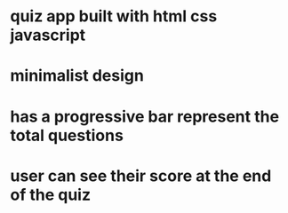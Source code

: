 # quiz app built with html css javascript
# minimalist design
# has a progressive bar represent the total questions 
# user can see their score at the end of the quiz 
